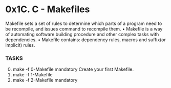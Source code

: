 # 0x1C. C - Makefiles

Makefile sets a set of rules to determine which parts of a program need to be recompile, and issues command to recompile them. • Makefile is a way of automating software building procedure and other complex tasks with dependencies. • Makefile contains: dependency rules, macros and suffix(or implicit) rules.

### TASKS ###
0. make -f 0-Makefile mandatory
Create your first Makefile.
1. make -f 1-Makefile 
2. make -f 2-Makefile mandatory


